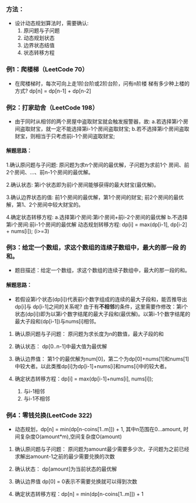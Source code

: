 ### 方法：
* 设计动态规划算法时，需要确认:
  1. 原问题与子问题
  2. 动态规划状态
  3. 边界状态结值
  4. 状态转移方程

### 例1：爬楼梯（LeetCode 70）
* 在爬楼梯时，每次可向上走1阶台阶或2阶台阶，问有n阶楼 梯有多少种上楼的方式? dp[n] = dp[n-1] + dp[n-2]

### 例2：打家劫舍（LeetCode 198）
* 由于同时从相邻的两个房屋中盗取财宝就会触发报警器，故: 
a.若选择第i个房间盗取财宝，就一定不能选择第i-1个房间盗取财宝;
b.若不选择第i个房间盗取财宝，则相当于只考虑前i-1个房间盗取财宝;

#### 解题思路：

1.确认原问题与子问题:
原问题为求n个房间的最优解，子问题为求前1个 房间、前2个房间、...、前n-1个房间的最优解。 

2.确认状态:
第i个状态即为前i个房间能够获得的最大财宝(最优解)。

3.确认边界状态的值:
前1个房间的最优解，第1个房间的财宝; 前2个房间的最优解，第1、2个房间中较大财宝的。

4.确定状态转移方程: 
a.选择第i个房间:第i个房间+前i-2个房间的最优解
b.不选择第i个房间:前i-1个房间的最优解 动态规划转移方程:
dp[i] = max(dp[i-1], dp[i-2] + nums[i]); (i>=3)


### 例3：给定一个数组，求这个数组的连续子数组中，最大的那一段 的和。
* 题目描述：给定一个数组，求这个数组的连续子数组中，最大的那一段的和。

#### 解题思路：
* 若假设第i个状态(dp[i])代表前i个数字组成的连续的最大子段和，能否推导出dp[i]与 dp[i-1]之间的关系呢? 由于有**不相邻**的条件，这里需要作修改：第i个状态(dp[i])即为以第i个数字结尾的最大子段和(最优解)。以第i-1个数字结尾的最大子段和(dp[i-1])与nums[i]相邻。

1. 确认原问题与子问题：
原问题为求长度为n的数值，最大子段的和

2. 确认状态：
dp[0..n-1]中最大值为最优解

3. 确认边界值：
第1个的最优解为num[0]，第二个为dp[0]+nums[1]和nums[1]中较大者。以此类推dp[i]为dp[i-1]+nums[i]和nums[i]中的较大者。

4. 确定状态转移方程：dp[i] = max(dp[i-1]+nums[i], nums[i]);
    1. 与i-1相邻
    2. 与i-1不相邻

### 例4：零钱兑换(LeetCode 322)
* 动态规划，dp[n] = min(dp[n-coins[1..m]]) + 1, 其中n范围在0...amount, 时间复杂度O(amount*m),空间复杂度O(amount)
 1. 确认原问题与子问题：
 原问题为amount最少需要多少次，子问题为之前已经求解出amount-1之前的最少需要兑换的次数

 2. 确认状态：
 dp[amount]为当前状态的最优解

 3. 确认边界值
dp[0] = 0表示不需要兑换就可以得到次数

4. 确定状态转移方程：dp[n] = min(dp[n-coins[1..m]]) + 1
